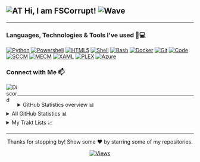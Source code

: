 ## <img alt="AT" height="25px" src="https://images.emojiterra.com/google/noto-emoji/unicode-15.1/color/svg/1f1e6-1f1f9.svg"> Hi, I am FSCorrupt! <img alt="Wave" height="25px" src="https://i.imgur.com/3XPhsvI.gif">

---

### Languages, Technologies & Tools I've used 🚀💻

[![Python](https://img.shields.io/static/v1?style=for-the-badge&logo=Python&logoColor=FFFFFF&message=Python&color=3776AB&label=)](https://www.python.org/)
[![Powershell](https://img.shields.io/static/v1?style=for-the-badge&logo=Powershell&logoColor=FFFFFF&message=Powershell&color=00ADD8&label=)](https://learn.microsoft.com/en-us/powershell/)
[![HTML5](https://img.shields.io/static/v1?style=for-the-badge&logo=HTML5&logoColor=FFFFFF&message=HTML5&color=E34F26&label=)](https://html.spec.whatwg.org/multipage/)
[![Shell](https://img.shields.io/static/v1?style=for-the-badge&logo=Shell&logoColor=FFFFFF&message=Shell&color=1572B6&label=)](https://www.shellscript.sh/)
[![Bash](https://img.shields.io/static/v1?style=for-the-badge&logo=Bash&logoColor=FFFFFF&message=Bash&color=4FC08D&label=)](https://www.shellscript.sh/)
[![Docker](https://img.shields.io/static/v1?style=for-the-badge&logo=Docker&logoColor=FFFFFF&message=Docker&color=2496ED&label=)](https://www.docker.com/)
[![Git](https://img.shields.io/static/v1?style=for-the-badge&logo=Git&message=Git&logoColor=FFFFFF&color=F05032&label=)](https://git-scm.com/)
[![Code](https://img.shields.io/static/v1?style=for-the-badge&logo=Visual+Studio+Code&logoColor=FFFFFF&message=Code&color=007ACC&label=)](https://code.visualstudio.com/)
[![SCCM](https://img.shields.io/static/v1?style=for-the-badge&message=SCCM&color=007ADD&label=)](https://learn.microsoft.com/en-us/mem/configmgr/)
[![MECM](https://img.shields.io/static/v1?style=for-the-badge&message=MECM&color=009ADD&label=)](https://learn.microsoft.com/en-us/mem/configmgr/)
[![XAML](https://img.shields.io/static/v1?style=for-the-badge&logo=XAML&logoColor=FFFFFF&message=XAML&color=007ACC&label=)](https://learn.microsoft.com/en-us/dotnet/desktop/wpf/xaml/?view=netdesktop-6.0)
[![PLEX](https://img.shields.io/static/v1?style=for-the-badge&message=PLEX&color=FFA500&label=)](https://www.plex.tv/)
[![Azure](https://img.shields.io/static/v1?style=for-the-badge&message=Azure&color=010ADD&label=)](https://www.plex.tv/)

### Connect with Me 📫

<p>
  <a href="https://discordapp.com/users/327832511398805504">
    <img align="left" alt="Discord" title="Discord" width="30px" src="https://www.freepnglogos.com/uploads/discord-logo-png/concours-discord-cartes-voeux-fortnite-france-6.png">
  </a>
</p>
<br>




---

<details close>
<summary>GitHub Statistics overview 📊</summary>
<br>
<p>
  <a href="https://github.com/fscorrupt" width="100%">
    <img alt="GitHub Stats" height="165px" src="https://github-readme-stats-ichbinleoon.vercel.app/api?username=fscorrupt&count_private=true&show_icons=true&theme=dark&hide_border=true&hide_title=true&include_all_commits=true">
    <img alt="Top Langs" height="165px" src="https://github-readme-stats-ichbinleoon.vercel.app/api/top-langs?username=fscorrupt&langs_count=10&layout=compact&hide_border=true&theme=dark">
  </a>
</p>
</details>

<details close>
<summary>All GitHub Statistics 📊</summary>
<br>
<p>
  <a href="https://github.com/fscorrupt" width="100%">
    <img alt="GitHub Stats Big" src="./github-metrics.svg">
  </a>
</p>
</details>

<details close>
<summary>My Trakt Lists 📈</summary>
<!-- Trakt Lists Start -->
<br>
Anime Shows:

- [Crunchyroll Shows available in Germany & Austria](https://trakt.tv/users/fs-corrupt/lists/crunchyroll-shows)

- [Anime Shows not on Netflix/Amazon available in Germany & Austria](https://trakt.tv/users/fs-corrupt/lists/anime-s-not-on-amazon-or-netflix)

- [Amazon Anime Shows available in Germany & Austria](https://trakt.tv/users/fs-corrupt/lists/amazon-anime-s)

- [Netflix Anime Shows available in Germany & Austria](https://trakt.tv/users/fs-corrupt/lists/netflix-anime-s)

Shows:

- [Apple Shows available in Germany & Austria](https://trakt.tv/users/fs-corrupt/lists/apple-shows)

- [Disney Shows available in Germany & Austria](https://trakt.tv/users/fs-corrupt/lists/disney-shows)

- [Amazon Shows available in Germany & Austria](https://trakt.tv/users/fs-corrupt/lists/amazon-shows)

- [Top Rated Trending Shows](https://trakt.tv/users/fs-corrupt/lists/top-rated-trending-shows)

- [Netflix Shows available in Germany & Austria](https://trakt.tv/users/fs-corrupt/lists/netflix-shows)

Movies:

- [Apple Movies available in Germany & Austria](https://trakt.tv/users/fs-corrupt/lists/apple-movies)

- [Disney Movies available in Germany & Austria](https://trakt.tv/users/fs-corrupt/lists/disney-movies)

- [Amazon Movies available in Germany & Austria](https://trakt.tv/users/fs-corrupt/lists/amazon-movies)

- [Netflix Movies available in Germany & Austria](https://trakt.tv/users/fs-corrupt/lists/netflix-movies)

- [Crunchyroll Movies available in Germany & Austria](https://trakt.tv/users/fs-corrupt/lists/crunchyroll-movies)

- [Top Rated Trending Movies](https://trakt.tv/users/fs-corrupt/lists/top-rated-trending-movies)

- [Best Rated Movies in 2021](https://trakt.tv/users/fs-corrupt/lists/best-rated-in-2021)

- [Best Rated Movies in 2022](https://trakt.tv/users/fs-corrupt/lists/best-rated-in-2022)

- [Best Movies of Austria](https://trakt.tv/users/fs-corrupt/lists/best-of-austria)

<!-- Trakt Lists End -->
</details>

---

<p align="center">Thanks for stopping by! Show some ❤️ by starring some of my repositories.</p>
<p align="center">
  <a href="https://github.com/IchBinLeoon/IchBinLeoon/actions">
    <img alt="Views" src="https://komarev.com/ghpvc/?username=fscorrupt&label=PROFILE+VIEWS&color=orange">
  </a>
</p>
